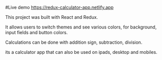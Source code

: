 #Live demo https://redux-calculator-app.netlify.app


This project was built with React and Redux.

It allows users to switch themes and see various colors, for background, input fields and button colors.

Calculations can be done with addition sign, subtraction, division.

its a calculator app that can also be used on ipads, desktop and mobiles.

